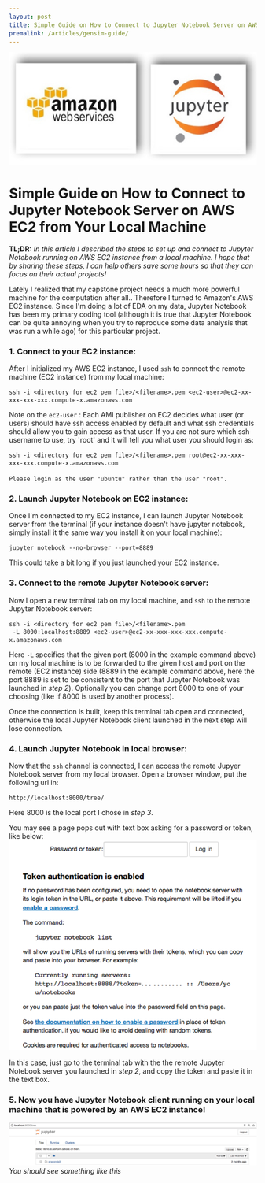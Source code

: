 ```yaml
---
layout: post
title: Simple Guide on How to Connect to Jupyter Notebook Server on AWS EC2 from Your Local Machine
premalink: /articles/gensim-guide/
---
```


<p align="center">
<img src="/images/jupyter_on_aws.jpg">
</p>

# Simple Guide on How to Connect to Jupyter Notebook Server on AWS EC2 from Your Local Machine

**TL;DR:** _In this article I described the steps to set up and connect to Jupyter Notebook running on AWS EC2 instance from a local machine. I hope that by sharing these steps, I can help others save some hours so that they can focus on their actual projects!_

Lately I realized that my capstone project needs a much more powerful machine for the computation after all.. Therefore I turned to Amazon's AWS EC2 instance. Since I'm doing a lot of EDA on my data, Jupyter Notebook has been my primary coding tool (although it is true that Jupyter Notebook can be quite annoying when you try to reproduce some data analysis that was run a while ago) for this particular project.

### 1. Connect to your EC2 instance:
After I initialized my AWS EC2 instance, I used `ssh` to connect the remote machine (EC2 instance) from my local machine:
```
ssh -i <directory for ec2 pem file>/<filename>.pem <ec2-user>@ec2-xx-xxx-xxx-xxx.compute-x.amazonaws.com
```
Note on the `ec2-user` : Each AMI publisher on EC2 decides what user (or users) should have ssh access enabled by default and what ssh credentials should allow you to gain access as that user. If you are not sure which ssh username to use, try 'root' and it will tell you what user you should login as:
```
ssh -i <directory for ec2 pem file>/<filename>.pem root@ec2-xx-xxx-xxx-xxx.compute-x.amazonaws.com

Please login as the user "ubuntu" rather than the user "root".
```
### 2. Launch Jupyter Notebook on EC2 instance:
Once I'm connected to my EC2 instance, I can launch Jupyter Notebook server from the terminal (if your instance doesn't have jupyter notebook, simply install it the same way you install it on your local machine):
```
jupyter notebook --no-browser --port=8889
```
This could take a bit long if you just launched your EC2 instance.

### 3. Connect to the remote Jupyter Notebook server:
Now I open a new terminal tab on my local machine, and `ssh` to the remote Jupyter Notebook server:
```
ssh -i <directory for ec2 pem file>/<filename>.pem
 -L 8000:localhost:8889 <ec2-user>@ec2-xx-xxx-xxx-xxx.compute-x.amazonaws.com
```
Here `-L` specifies that the given port (8000 in the example command above) on my local machine is to be forwarded to the given host and port on the remote (EC2 instance) side (8889 in the example command above, here the port 8889 is set to be consistent to the port that Jupyter Notebook was launched in _step 2_). Optionally you can change port 8000 to one of your choosing (like if 8000 is used by another process).

Once the connection is built, keep this terminal tab open and connected, otherwise the local Jupyter Notebook client launched in the next step will lose connection.

### 4. Launch Jupyter Notebook in local browser:
Now that the `ssh` channel is connected, I can access the remote Jupyer Notebook server from my local browser. Open a browser window, put the following url in:
```
http://localhost:8000/tree/
```
Here 8000 is the local port I chose in _step 3_.

You may see a page pops out with text box asking for a password or token, like below:
![Image1](/images/ask_token.png)

In this case, just go to the terminal tab with the the remote Jupyter Notebook server you launched in _step 2_, and copy the token and paste it in the text box.

### 5. Now you have Jupyter Notebook client running on your local machine that is powered by an AWS EC2 instance!
![Image2](/images/connected_jupy.png)
_You should see something like this_
